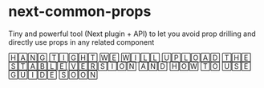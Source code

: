 # next-common-props
Tiny and powerful tool (Next plugin + API) to let you avoid prop drilling and directly use props in any related component

🄷🄰🄽🄶 🅃🄸🄶🄷🅃 
🅆🄴 🅆🄸🄻🄻 🅄🄿🄻🄾🄰🄳 🅃🄷🄴 🅂🅃🄰🄱🄻🄴 🅅🄴🅁🅂🄸🄾🄽 
🄰🄽🄳 🄷🄾🅆 🅃🄾 🅄🅂🄴 🄶🅄🄸🄳🄴 🅂🄾🄾🄽
